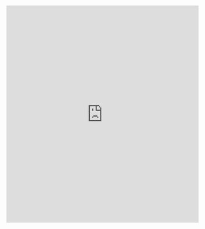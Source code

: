 <p><iframe allowfullscreen width="100%" height="569" class="google-slides-iframe" frameborder="0" scrolling="no" src="https://docs.google.com/presentation/d/e/2PACX-1vQKq4_WU5MWRxi8-ge6mVt_UkB9NqkwfcYSs8Rr_HH4SUez82W_C3PszygiVQPKlmQiJ9wk26xLX6i1/embed?start=false&amp;loop=false&amp;delayms=3000"></iframe></p>